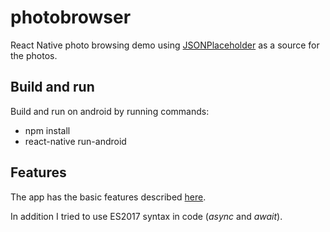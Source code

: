 # photobrowser
React Native photo browsing demo using [JSONPlaceholder](http://jsonplaceholder.typicode.com) as a source for the photos.

## Build and run
Build and run on android by running commands: 
- npm install
- react-native run-android

## Features
The app has the basic features described [here](https://gist.github.com/MPuhakka/20fc01b4e398e29b369122ce7690c61e).

In addition I tried to use ES2017 syntax in code (*async* and *await*).
